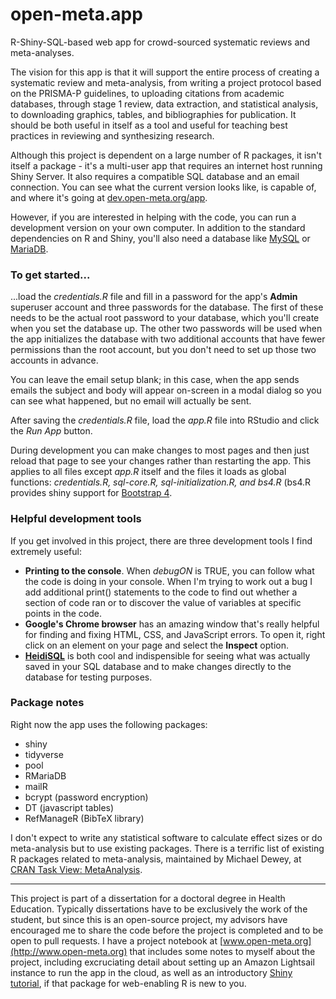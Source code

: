# open-meta.app
R-Shiny-SQL-based web app for crowd-sourced systematic reviews and meta-analyses.

The vision for this app is that it will support the entire process of creating a systematic review and meta-analysis, from writing a project protocol based on the PRISMA-P guidelines, to uploading citations from academic databases, through stage 1 review, data extraction, and statistical analysis, to downloading graphics, tables, and bibliographies for publication. It should be both useful in itself as a tool and useful for teaching best practices in reviewing and synthesizing research.


Although this project is dependent on a large number of R packages, it isn't itself a package - it's a multi-user app that requires an internet host running Shiny Server. It also requires a compatible SQL database and an email connection. You can see what the current version looks like, is capable of, and where it's going at [dev.open-meta.org/app](http://dev.open-meta.org/app).

However, if you are interested in helping with the code, you can run a development version on your own computer. In addition to the standard dependencies on R and Shiny, you'll also need a database like [MySQL](https://dev.mysql.com/downloads/mysql/) or [MariaDB](https://downloads.mariadb.org/).

### To get started...
...load the *credentials.R* file and fill in a password for the app's **Admin** superuser account and three passwords for the database. The first of these needs to be the actual root password to your database, which you'll create when you set the database up. The other two passwords will be used when the app initializes the database with two additional accounts that have fewer permissions than the root account, but you don't need to set up those two accounts in advance.

You can leave the email setup blank; in this case, when the app sends emails the subject and body will appear on-screen in a modal dialog so you can see what happened, but no email will actually be sent.

After saving the *credentials.R* file, load the *app.R* file into RStudio and click the *Run App* button.

During development you can make changes to most pages and then just reload that page to see your changes rather than restarting the app. This applies to all files except *app.R* itself and the files it loads as global functions: *credentials.R, sql-core.R, sql-initialization.R, and bs4.R* (bs4.R provides shiny support for [Bootstrap 4](https://getbootstrap.com/). 

### Helpful development tools
If you get involved in this project, there are three development tools I find extremely useful:

* **Printing to the console**. When *debugON* is TRUE, you can follow what the code is doing in your console. When I'm trying to work out a bug I add additional print() statements to the code to find out whether a section of code ran or to discover the value of variables at specific points in the code.
* **Google's Chrome browser** has an amazing window that's really helpful for finding and fixing HTML, CSS, and JavaScript errors. To open it, right click on an element on your page and select the **Inspect** option.
* **[HeidiSQL](https://www.heidisql.com/)** is both cool and indispensible for seeing what was actually saved in your SQL database and to make changes directly to the database for testing purposes.

### Package notes
Right now the app uses the following packages:

* shiny
* tidyverse
* pool
* RMariaDB
* mailR
* bcrypt     (password encryption)
* DT         (javascript tables)
* RefManageR (BibTeX library)

I don't expect to write any statistical software to calculate effect sizes or do meta-analysis but to use existing packages. There is a terrific list of existing R packages related to meta-analysis, maintained by Michael Dewey, at [CRAN Task View: MetaAnalysis](https://cran.r-project.org/web/views/MetaAnalysis.html).

***

This project is part of a dissertation for a doctoral degree in Health Education. Typically dissertations have to be exclusively the work of the student, but since this is an open-source project, my advisors have encouraged me to share the code before the project is completed and to be open to pull requests. I have a project notebook at [www.open-meta.org](http://www.open-meta.org) that includes some notes to myself about the project, including excruciating detail about setting up an Amazon Lightsail instance to run the app in the cloud, as well as an introductory [Shiny tutorial](http://www.open-meta.org/technology/a-totally-different-read-me-first-shiny-tutorial/), if that package for web-enabling R is new to you.
